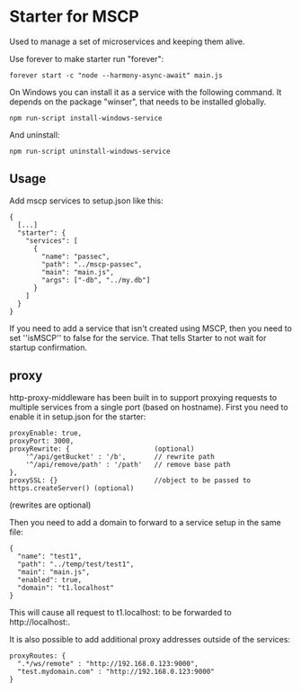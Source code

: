 # Starter for MSCP

Used to manage a set of microservices and keeping them alive.

Use forever to make starter run "forever":

```
forever start -c "node --harmony-async-await" main.js
```

On Windows you can install it as a service with the following command. It depends on the package "winser", that needs to be installed globally.
```
npm run-script install-windows-service
```

And uninstall:
```
npm run-script uninstall-windows-service
```

## Usage

Add mscp services to setup.json like this:

```
{
  [...]
  "starter": {
    "services": [
      {
        "name": "passec",
        "path": "../mscp-passec",
        "main": "main.js",
        "args": ["-db", "../my.db"]
      }
    ]
  }
}
```

If you need to add a service that isn't created using MSCP, then you need to set ''isMSCP'' to false for the service. That tells Starter to not wait for startup confirmation.

## proxy

http-proxy-middleware has been built in to support proxying requests to multiple services from a single port (based on hostname). First you need to enable it in setup.json for the starter:

```
proxyEnable: true,
proxyPort: 3000,
proxyRewrite: {                     (optional)
    '^/api/getBucket' : '/b',       // rewrite path
    '^/api/remove/path' : '/path'   // remove base path
},
proxySSL: {}                        //object to be passed to https.createServer() (optional)
```

(rewrites are optional)

Then you need to add a domain to forward to a service setup in the same file:

```
{
  "name": "test1",
  "path": "../temp/test/test1",
  "main": "main.js",
  "enabled": true,
  "domain": "t1.localhost"
}
```

This will cause all request to t1.localhost:<proxyPort> to be forwarded to http://localhost:<port in service setup.json>.

It is also possible to add additional proxy addresses outside of the services:

```
proxyRoutes: {
  ".*/ws/remote" : "http://192.168.0.123:9000",
  "test.mydomain.com" : "http://192.168.0.123:9000"
}
```
